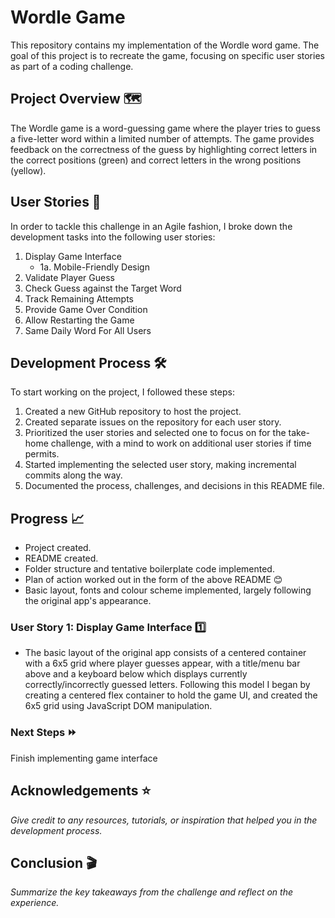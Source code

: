 # Wordle Game

This repository contains my implementation of the Wordle word game. The goal of this project is to recreate the game, focusing on specific user stories as part of a coding challenge.

## Project Overview 🗺️

The Wordle game is a word-guessing game where the player tries to guess a five-letter word within a limited number of attempts. The game provides feedback on the correctness of the guess by highlighting correct letters in the correct positions (green) and correct letters in the wrong positions (yellow).

## User Stories 👥

In order to tackle this challenge in an Agile fashion, I broke down the development tasks into the following user stories:

1. Display Game Interface
    - 1a. Mobile-Friendly Design
2. Validate Player Guess
3. Check Guess against the Target Word
4. Track Remaining Attempts
5. Provide Game Over Condition
6. Allow Restarting the Game
7. Same Daily Word For All Users

## Development Process 🛠️

To start working on the project, I followed these steps:

1. Created a new GitHub repository to host the project.
2. Created separate issues on the repository for each user story.
3. Prioritized the user stories and selected one to focus on for the take-home challenge, with a mind to work on additional user stories if time permits.
4. Started implementing the selected user story, making incremental commits along the way.
5. Documented the process, challenges, and decisions in this README file.

## Progress 📈

- Project created.
- README created.
- Folder structure and tentative boilerplate code implemented.
- Plan of action worked out in the form of the above README 😊
- Basic layout, fonts and colour scheme implemented, largely following the original app's appearance.

### User Story 1: Display Game Interface 1️⃣

- The basic layout of the original app consists of a centered container with a 6x5 grid where player guesses appear, with a title/menu bar above and a keyboard below which displays currently correctly/incorrectly guessed letters. Following this model I began by creating a centered flex container to hold the game UI, and created the 6x5 grid using JavaScript DOM manipulation.

### Next Steps ⏩

Finish implementing game interface

## Acknowledgements ⭐️

*Give credit to any resources, tutorials, or inspiration that helped you in the development process.*

## Conclusion 🎬

*Summarize the key takeaways from the challenge and reflect on the experience.*